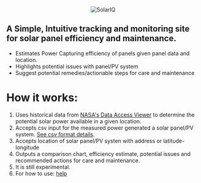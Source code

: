 <div align="center">
  <img src="https://github.com/user-attachments/assets/3885ebf2-bc4e-49bf-8ed3-f2fc026303ae" alt="SolarIQ"/>
</div>

## A Simple, Intuitive tracking and monitoring site for solar panel efficiency and maintenance.
- Estimates Power Capturing efficiency of panels given panel data and location.
- Highlights potential issues with panel/PV system
- Suggest potential remedies/actionable steps for care and maintenance

# How it works:
1. Uses historical data from [NASA's Data Access Viewer](https://power.larc.nasa.gov/data-access-viewer/) to determine the potential solar power available in a given location.
2. Accepts csv input for the measured power generated a solar panel/PV system. [See csv format details](https://github.com/Byvalvin/Sol-Eye/blob/main/test/notes.txt).
3. Accepts location of solar panel/PV systen with address or latitude-longitude
4. Outputs a comparison chart, efficiency estimate, potential issues and recommended actions for care and maintenance.
5. It is still experimental.
6. For how to use: [help](https://github.com/Byvalvin/Sol-Eye/blob/main/doc/how-to-use.md)


